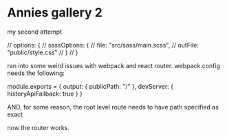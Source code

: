 # Annies gallery 2
my second attempt


 // options: {
            //   sassOptions: {
            //     file: "src/sass/main.scss",
            //     outFile: "public/style.css"
            //   }
            // }

ran into some weird issues with webpack and react router.
webpack.config needs the following:

module.exports = {
  output: {
    publicPath: "/"
  },
  devServer: {
    historyApiFallback: true
  }
}

AND, for some reason, the root level route needs to have path specified as exact
<Route exact path="/">

now the router works.